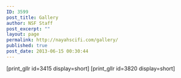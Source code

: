 ```yaml
---
ID: 3599
post_title: Gallery
author: NSF Staff
post_excerpt: ""
layout: page
permalink: http://nayahscifi.com/gallery/
published: true
post_date: 2013-06-15 00:30:44
---
```

[print_gllr id=3415 display=short]
[print_gllr id=3820 display=short]
